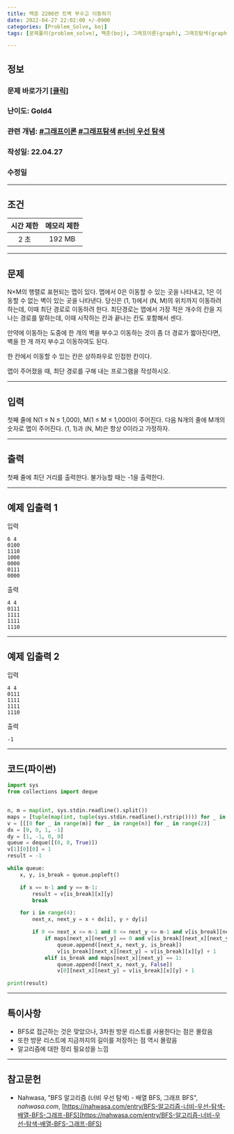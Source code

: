 ```yaml
---
title: 백준 2206번 트벽 부수고 이동하기
date: 2022-04-27 22:02:00 +/-0900
categories: [Problem_Solve, boj]
tags: [문제풀이(problem_solve), 백준(boj), 그래프이론(graph), 그래프탐색(graph_search), 너비우선탐색(breadth_first_search)]

---
```

## 정보
### 문제 바로가기 [[클릭](https://www.acmicpc.net/problem/2206)]
### 난이도: Gold4
### 관련 개념: [#그래프이론](https://www.acmicpc.net/problemset?sort=ac_desc&algo=7) [#그래프탐색](https://www.acmicpc.net/problemset?sort=ac_desc&algo=11) [#너비 우선 탐색](https://www.acmicpc.net/problemset?sort=ac_desc&algo=126)
### 작성일: 22.04.27
### 수정일

---
## 조건

시간 제한|메모리 제한
:---:|:---:
2 초|192 MB

---
## 문제
N×M의 행렬로 표현되는 맵이 있다. 맵에서 0은 이동할 수 있는 곳을 나타내고, 1은 이동할 수 없는 벽이 있는 곳을 나타낸다. 당신은 (1, 1)에서 (N, M)의 위치까지 이동하려 하는데, 이때 최단 경로로 이동하려 한다. 최단경로는 맵에서 가장 적은 개수의 칸을 지나는 경로를 말하는데, 이때 시작하는 칸과 끝나는 칸도 포함해서 센다.

만약에 이동하는 도중에 한 개의 벽을 부수고 이동하는 것이 좀 더 경로가 짧아진다면, 벽을 한 개 까지 부수고 이동하여도 된다.

한 칸에서 이동할 수 있는 칸은 상하좌우로 인접한 칸이다.

맵이 주어졌을 때, 최단 경로를 구해 내는 프로그램을 작성하시오.

---
## 입력
첫째 줄에 N(1 ≤ N ≤ 1,000), M(1 ≤ M ≤ 1,000)이 주어진다. 다음 N개의 줄에 M개의 숫자로 맵이 주어진다. (1, 1)과 (N, M)은 항상 0이라고 가정하자.

---
## 출력
첫째 줄에 최단 거리를 출력한다. 불가능할 때는 -1을 출력한다.

---
## 예제 입출력 1
입력
```
6 4
0100
1110
1000
0000
0111
0000
```

출력
```
4 4
0111
1111
1111
1110
```

---
## 예제 입출력 2
입력
```
4 4
0111
1111
1111
1110
```

출력
```
-1
```

---
## 코드(파이썬)
```python
import sys
from collections import deque


n, m = map(int, sys.stdin.readline().split())
maps = [tuple(map(int, tuple(sys.stdin.readline().rstrip()))) for _ in range(n)]
v = [[[0 for _ in range(m)] for _ in range(n)] for _ in range(2)]
dx = [0, 0, 1, -1]
dy = [1, -1, 0, 0]
queue = deque([(0, 0, True)])
v[1][0][0] = 1
result = -1

while queue:
    x, y, is_break = queue.popleft()

    if x == n-1 and y == m-1:
        result = v[is_break][x][y]
        break

    for i in range(4):
        next_x, next_y = x + dx[i], y + dy[i]

        if 0 <= next_x <= n-1 and 0 <= next_y <= m-1 and v[is_break][next_x][next_y] == 0:
            if maps[next_x][next_y] == 0 and v[is_break][next_x][next_y] == 0:
                queue.append([next_x, next_y, is_break])
                v[is_break][next_x][next_y] = v[is_break][x][y] + 1
            elif is_break and maps[next_x][next_y] == 1:
                queue.append([next_x, next_y, False])
                v[0][next_x][next_y] = v[is_break][x][y] + 1

print(result)

```

---
## 특이사항
- BFS로 접근하는 것은 맞았으나, 3차원 방문 리스트를 사용한다는 점은 몰랐음
- 또한 방문 리스트에 지금까지의 길이를 저장하는 점 역시 몰랐음
- 알고리즘에 대한 정리 필요성을 느낌

---
## 참고문헌
- Nahwasa, "BFS 알고리즘 (너비 우선 탐색) - 배열 BFS, 그래프 BFS", *nahwasa.com*, [https://nahwasa.com/entry/BFS-알고리즘-너비-우선-탐색-배열-BFS-그래프-BFS](https://nahwasa.com/entry/BFS-알고리즘-너비-우선-탐색-배열-BFS-그래프-BFS)
 